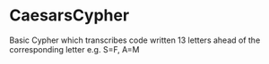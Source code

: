 # CaesarsCypher
Basic Cypher which transcribes code written 13 letters ahead of the corresponding letter e.g. S=F, A=M
